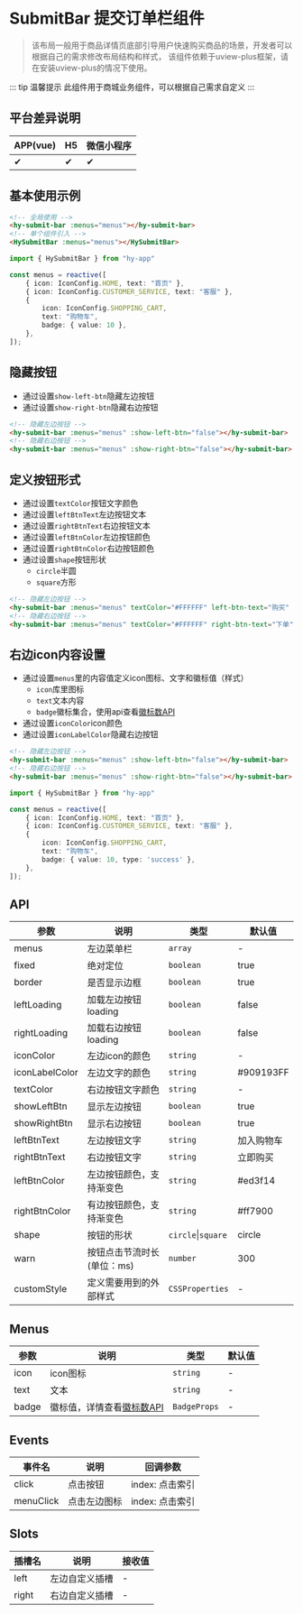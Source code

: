 # SubmitBar 提交订单栏组件
> 该布局一般用于商品详情页底部引导用户快速购买商品的场景，开发者可以根据自己的需求修改布局结构和样式， 该组件依赖于uview-plus框架，请在安装uview-plus的情况下使用。

::: tip 温馨提示
此组件用于商城业务组件，可以根据自己需求自定义
:::

## 平台差异说明

| APP(vue) | H5 | 微信小程序 |
|----------|----|-------|
| ✔        | ✔  | ✔     |

## 基本使用示例

```html
<!-- 全局使用 -->
<hy-submit-bar :menus="menus"></hy-submit-bar>
<!-- 单个组件引入 -->
<HySubmitBar :menus="menus"></HySubmitBar>
```
```ts
import { HySubmitBar } from "hy-app"

const menus = reactive([
    { icon: IconConfig.HOME, text: "首页" },
    { icon: IconConfig.CUSTOMER_SERVICE, text: "客服" },
    {
        icon: IconConfig.SHOPPING_CART,
        text: "购物车",
        badge: { value: 10 },
    },
]);
```

## 隐藏按钮
- 通过设置`show-left-btn`隐藏左边按钮
- 通过设置`show-right-btn`隐藏右边按钮
```html
<!-- 隐藏左边按钮 -->
<hy-submit-bar :menus="menus" :show-left-btn="false"></hy-submit-bar>
<!-- 隐藏右边按钮 -->
<hy-submit-bar :menus="menus" :show-right-btn="false"></hy-submit-bar>
```

## 定义按钮形式
- 通过设置`textColor`按钮文字颜色
- 通过设置`leftBtnText`左边按钮文本
- 通过设置`rightBtnText`右边按钮文本
- 通过设置`leftBtnColor`左边按钮颜色
- 通过设置`rightBtnColor`右边按钮颜色
- 通过设置`shape`按钮形状
  - `circle`半圆
  - `square`方形
```html
<!-- 隐藏左边按钮 -->
<hy-submit-bar :menus="menus" textColor="#FFFFFF" left-btn-text="购买" left-btn-color="linear-gradient(to right, #4bfcfc, #FB39F5)" shape="circle"></hy-submit-bar>
<!-- 隐藏右边按钮 -->
<hy-submit-bar :menus="menus" textColor="#FFFFFF" right-btn-text="下单" left-btn-color="linear-gradient(to right, #23ee2c, #FB39F5)" shape="square"></hy-submit-bar>
```

## 右边icon内容设置
- 通过设置`menus`里的内容值定义icon图标、文字和徽标值（样式）
  - `icon`库里图标
  - `text`文本内容
  - `badge`徽标集合，使用api查看[徽标数API](./badge.md#api)
- 通过设置`iconColor`icon颜色
- 通过设置`iconLabelColor`隐藏右边按钮
```html
<!-- 隐藏左边按钮 -->
<hy-submit-bar :menus="menus" :show-left-btn="false"></hy-submit-bar>
<!-- 隐藏右边按钮 -->
<hy-submit-bar :menus="menus" :show-right-btn="false"></hy-submit-bar>
```
```ts [index.ts]
import { HySubmitBar } from "hy-app"

const menus = reactive([
    { icon: IconConfig.HOME, text: "首页" },
    { icon: IconConfig.CUSTOMER_SERVICE, text: "客服" },
    {
        icon: IconConfig.SHOPPING_CART,
        text: "购物车",
        badge: { value: 10, type: 'success' },
    },
]);
```


## API

| 参数             | 说明              | 类型                 | 默认值       |
|----------------|-----------------|--------------------|-----------|
| menus          | 左边菜单栏           | `array`            | -         |
| fixed          | 绝对定位            | `boolean`          | true      |
| border         | 是否显示边框          | `boolean`          | true      |
| leftLoading    | 加载左边按钮loading   | `boolean`          | false     |
| rightLoading   | 加载右边按钮loading   | `boolean`          | false     |
| iconColor      | 左边icon的颜色       | `string`           | -         |
| iconLabelColor | 左边文字的颜色         | `string`           | #909193FF |
| textColor      | 右边按钮文字颜色        | `string`           | -         |
| showLeftBtn    | 显示左边按钮          | `boolean`          | true      |
| showRightBtn   | 显示右边按钮          | `boolean`          | true      |
| leftBtnText    | 左边按钮文字          | `string`           | 加入购物车     |
| rightBtnText   | 右边按钮文字          | `string`           | 立即购买      |
| leftBtnColor   | 左边按钮颜色，支持渐变色    | `string`           | #ed3f14   |
| rightBtnColor  | 有边按钮颜色，支持渐变色    | `string`           | #ff7900   |
| shape          | 按钮的形状           | `circle`\|`square` | circle    |
| warn           | 按钮点击节流时长(单位：ms) | `number`           | 300       |
| customStyle    | 定义需要用到的外部样式     | `CSSProperties`    | -         |

## Menus
| 参数    | 说明                               | 类型           | 默认值 |
|-------|----------------------------------|--------------|-----|
| icon  | icon图标                           | `string`     | -   |
| text  | 文本                               | `string`     | -   |
| badge | 徽标值，详情查看[徽标数API](./badge.md#api) | `BadgeProps` | -   |

## Events

| 事件名       | 说明     | 回调参数        |
|-----------|--------|-------------|
| click     | 点击按钮   | index: 点击索引 |
| menuClick | 点击左边图标 | index: 点击索引 |

## Slots

| 插槽名   | 说明      | 接收值 |
|-------|---------|-----|
| left  | 左边自定义插槽 | -   |
| right | 右边自定义插槽 | -   |


<demo-model url="pages/components/submitBar/submitBar"></demo-model>